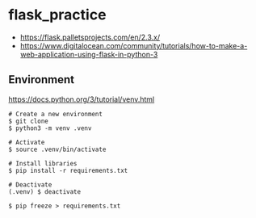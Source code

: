 # flask_practice

- https://flask.palletsprojects.com/en/2.3.x/
- https://www.digitalocean.com/community/tutorials/how-to-make-a-web-application-using-flask-in-python-3

## Environment

https://docs.python.org/3/tutorial/venv.html

```
# Create a new environment
$ git clone 
$ python3 -m venv .venv

# Activate
$ source .venv/bin/activate

# Install libraries
$ pip install -r requirements.txt

# Deactivate
(.venv) $ deactivate
```

```
$ pip freeze > requirements.txt  
```
